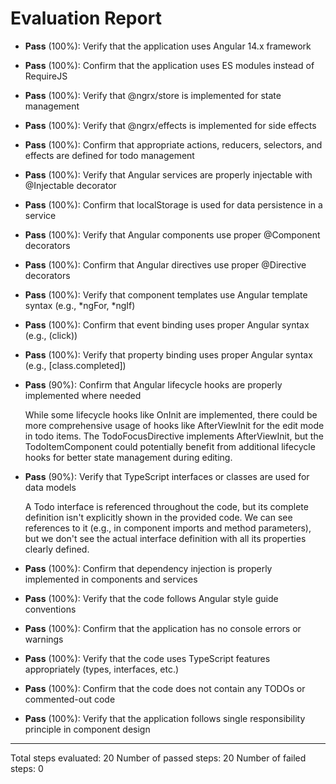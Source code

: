 # Evaluation Report

- **Pass** (100%): Verify that the application uses Angular 14.x framework
- **Pass** (100%): Confirm that the application uses ES modules instead of RequireJS
- **Pass** (100%): Verify that @ngrx/store is implemented for state management
- **Pass** (100%): Verify that @ngrx/effects is implemented for side effects
- **Pass** (100%): Confirm that appropriate actions, reducers, selectors, and effects are defined for todo management
- **Pass** (100%): Verify that Angular services are properly injectable with @Injectable decorator
- **Pass** (100%): Confirm that localStorage is used for data persistence in a service
- **Pass** (100%): Verify that Angular components use proper @Component decorators
- **Pass** (100%): Confirm that Angular directives use proper @Directive decorators
- **Pass** (100%): Verify that component templates use Angular template syntax (e.g., *ngFor, *ngIf)
- **Pass** (100%): Confirm that event binding uses proper Angular syntax (e.g., (click))
- **Pass** (100%): Verify that property binding uses proper Angular syntax (e.g., [class.completed])
- **Pass** (90%): Confirm that Angular lifecycle hooks are properly implemented where needed

    While some lifecycle hooks like OnInit are implemented, there could be more comprehensive usage of hooks like AfterViewInit for the edit mode in todo items. The TodoFocusDirective implements AfterViewInit, but the TodoItemComponent could potentially benefit from additional lifecycle hooks for better state management during editing.

- **Pass** (90%): Verify that TypeScript interfaces or classes are used for data models

    A Todo interface is referenced throughout the code, but its complete definition isn't explicitly shown in the provided code. We can see references to it (e.g., in component imports and method parameters), but we don't see the actual interface definition with all its properties clearly defined.

- **Pass** (100%): Confirm that dependency injection is properly implemented in components and services
- **Pass** (100%): Verify that the code follows Angular style guide conventions
- **Pass** (100%): Confirm that the application has no console errors or warnings
- **Pass** (100%): Verify that the code uses TypeScript features appropriately (types, interfaces, etc.)
- **Pass** (100%): Confirm that the code does not contain any TODOs or commented-out code
- **Pass** (100%): Verify that the application follows single responsibility principle in component design

---

Total steps evaluated: 20
Number of passed steps: 20
Number of failed steps: 0